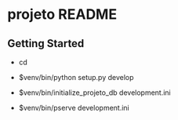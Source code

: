 projeto README
==================

Getting Started
---------------

- cd <directory containing this file>

- $venv/bin/python setup.py develop

- $venv/bin/initialize_projeto_db development.ini

- $venv/bin/pserve development.ini

